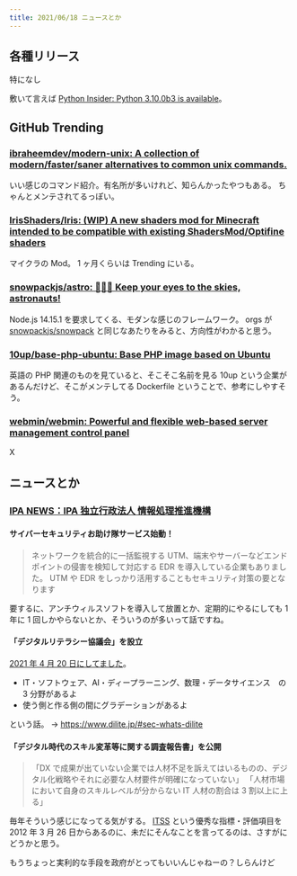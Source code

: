```yaml
---
title: 2021/06/18 ニュースとか
---
```


## 各種リリース

特になし

敷いて言えば [Python Insider: Python 3.10.0b3 is available](https://pythoninsider.blogspot.com/2021/06/python-3100b3-is-available.html?utm_source=feedburner&utm_medium=feed&utm_campaign=Feed%3A+PythonInsider+%28Python+Insider%29)。

## GitHub Trending

### [ibraheemdev/modern-unix: A collection of modern/faster/saner alternatives to common unix commands.](https://github.com/ibraheemdev/modern-unix)

いい感じのコマンド紹介。有名所が多いけれど、知らんかったやつもある。
ちゃんとメンテされてるっぽい。

### [IrisShaders/Iris: (WIP) A new shaders mod for Minecraft intended to be compatible with existing ShadersMod/Optifine shaders](https://github.com/IrisShaders/Iris)

マイクラの Mod。
1 ヶ月くらいは Trending にいる。

### [snowpackjs/astro: 🚀🧑‍🚀 Keep your eyes to the skies, astronauts!](https://github.com/snowpackjs/astro)

Node.js 14.15.1 を要求してくる、モダンな感じのフレームワーク。
orgs が [snowpackjs/snowpack](https://github.com/snowpackjs/snowpack) と同じなあたりをみると、方向性がわかると思う。

### [10up/base-php-ubuntu: Base PHP image based on Ubuntu](https://github.com/10up/base-php-ubuntu)

英語の PHP 関連のものを見ていると、そこそこ名前を見る 10up という企業があるんだけど、そこがメンテしてる Dockerfile ということで、参考にしやすそう。

### [webmin/webmin: Powerful and flexible web-based server management control panel](https://github.com/webmin/webmin)

X

## ニュースとか

### [IPA NEWS：IPA 独立行政法人 情報処理推進機構](https://www.ipa.go.jp/about/ipanews/index.html)

#### サイバーセキュリティお助け隊サービス始動！

> ネットワークを統合的に一括監視する UTM、端末やサーバーなどエンドポイントの侵害を検知して対応する EDR を導入している企業もありました。
> UTM や EDR をしっかり活用することもセキュリティ対策の要となります

要するに、アンチウィルスソフトを導入して放置とか、定期的にやるにしても 1 年に 1 回しかやらないとか、そういうのが多いって話ですね。

#### 「デジタルリテラシー協議会」を設立

[2021 年 4 月 20 日にしてました](https://www.ipa.go.jp/about/press/20210420.html)。

- IT・ソフトウェア、AI・ディープラーニング、数理・データサイエンス　の 3 分野があるよ
- 使う側と作る側の間にグラデーションがあるよ

という話。
→ https://www.dilite.jp/#sec-whats-dilite

#### 「デジタル時代のスキル変革等に関する調査報告書」を公開

> 「DX で成果が出ていない企業では人材不足を訴えてはいるものの、デジタル化戦略やそれに必要な人材要件が明確になっていない」
> 「人材市場において自身のスキルレベルが分からない IT 人材の割合は 3 割以上に上る」

毎年そういう感じになってる気がする。
[ITSS](https://www.ipa.go.jp/jinzai/itss/) という優秀な指標・評価項目を 2012 年 3 月 26 日からあるのに、未だにそんなことを言ってるのは、さすがにどうかと思う。

もうちょっと実利的な手段を政府がとってもいいんじゃねーの？しらんけど
